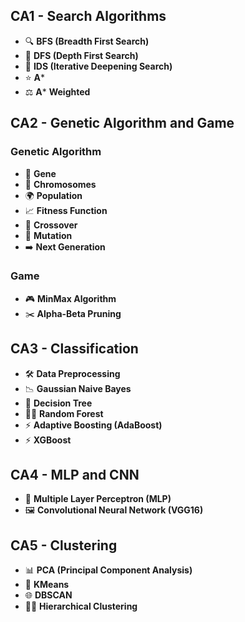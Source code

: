 ## CA1 - Search Algorithms
- 🔍 **BFS (Breadth First Search)**
- 🌲 **DFS (Depth First Search)**
- 🔄 **IDS (Iterative Deepening Search)**
- ⭐️ **A*** 
- ⚖️ **A*** **Weighted**

## CA2 - Genetic Algorithm and Game

### Genetic Algorithm
- 🧬 **Gene**
- 🧬 **Chromosomes**
- 🌍 **Population**
- 📈 **Fitness Function**
- 🔀 **Crossover**
- 🔄 **Mutation**
- ➡️ **Next Generation**

### Game
- 🎮 **MinMax Algorithm**
- ✂️ **Alpha-Beta Pruning**

## CA3 - Classification
- 🛠️ **Data Preprocessing**
- 📉 **Gaussian Naive Bayes**
- 🌳 **Decision Tree**
- 🌲🌳 **Random Forest**
- ⚡️ **Adaptive Boosting (AdaBoost)**
- ⚡️ **XGBoost**

## CA4 - MLP and CNN
- 🧠 **Multiple Layer Perceptron (MLP)**
- 🖼️ **Convolutional Neural Network (VGG16)**

## CA5 - Clustering
- 📊 **PCA (Principal Component Analysis)**
- 🔵 **KMeans**
- 🌐 **DBSCAN**
- 🌳🌲 **Hierarchical Clustering**
